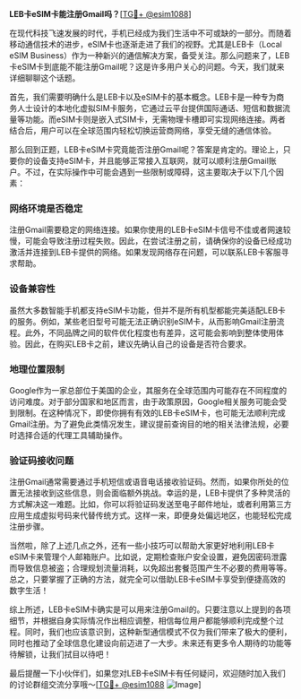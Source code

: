 **LEB卡eSIM卡能注册Gmail吗？**[[TG💪+ @esim1088](https://t.me/s/esim1088)]

在现代科技飞速发展的时代，手机已经成为我们生活中不可或缺的一部分。而随着移动通信技术的进步，eSIM卡也逐渐走进了我们的视野。尤其是LEB卡（Local eSIM Business）作为一种新兴的通信解决方案，备受关注。那么问题来了，LEB卡eSIM卡到底能不能注册Gmail呢？这是许多用户关心的问题。今天，我们就来详细聊聊这个话题。

首先，我们需要明确什么是LEB卡以及eSIM卡的基本概念。LEB卡是一种专为商务人士设计的本地化虚拟SIM卡服务，它通过云平台提供国际通话、短信和数据流量等功能。而eSIM卡则是嵌入式SIM卡，无需物理卡槽即可实现网络连接。两者结合后，用户可以在全球范围内轻松切换运营商网络，享受无缝的通信体验。

那么回到正题，LEB卡eSIM卡究竟能否注册Gmail呢？答案是肯定的。理论上，只要你的设备支持eSIM卡，并且能够正常接入互联网，就可以顺利注册Gmail账户。不过，在实际操作中可能会遇到一些限制或障碍，这主要取决于以下几个因素：

### 网络环境是否稳定

注册Gmail需要稳定的网络连接。如果你使用的LEB卡eSIM卡信号不佳或者网速较慢，可能会导致注册过程失败。因此，在尝试注册之前，请确保你的设备已经成功激活并连接到LEB卡提供的网络。如果发现网络存在问题，可以联系LEB卡客服寻求帮助。

### 设备兼容性

虽然大多数智能手机都支持eSIM卡功能，但并不是所有机型都能完美适配LEB卡的服务。例如，某些老旧型号可能无法正确识别eSIM卡，从而影响Gmail注册流程。此外，不同品牌之间的软件优化程度也有差异，这可能会影响到整体使用体验。因此，在购买LEB卡之前，建议先确认自己的设备是否符合要求。

### 地理位置限制

Google作为一家总部位于美国的企业，其服务在全球范围内可能存在不同程度的访问难度。对于部分国家和地区而言，由于政策原因，Google相关服务可能会受到限制。在这种情况下，即使你拥有有效的LEB卡eSIM卡，也可能无法顺利完成Gmail注册。为了避免此类情况发生，建议提前查询目的地的相关法律法规，必要时选择合适的代理工具辅助操作。

### 验证码接收问题

注册Gmail通常需要通过手机短信或语音电话接收验证码。然而，如果你所处的位置无法接收到这些信息，则会面临额外挑战。幸运的是，LEB卡提供了多种灵活的方式解决这一难题。比如，你可以将验证码发送至电子邮件地址，或者利用第三方应用生成虚拟号码来代替传统方式。这样一来，即便身处偏远地区，也能轻松完成注册步骤。

当然啦，除了上述几点之外，还有一些小技巧可以帮助大家更好地利用LEB卡eSIM卡来管理个人邮箱账户。比如说，定期检查账户安全设置，避免因密码泄露而导致信息被盗；合理规划流量消耗，以免超出套餐范围产生不必要的费用等等。总之，只要掌握了正确的方法，就完全可以借助LEB卡eSIM卡享受到便捷高效的数字生活！

综上所述，LEB卡eSIM卡确实是可以用来注册Gmail的。只要注意以上提到的各项细节，并根据自身实际情况作出相应调整，相信每位用户都能够顺利完成整个过程。同时，我们也应该意识到，这种新型通信模式不仅为我们带来了极大的便利，同时也推动了全球信息化建设向前迈进了一大步。未来还有更多令人期待的功能等待解锁，让我们拭目以待吧！

最后提醒一下小伙伴们，如果您对LEB卡eSIM卡有任何疑问，欢迎随时加入我们的讨论群组交流分享哦～[[TG💪+ @esim1088](https://t.me/s/esim1088) ![Image](https://i.postimg.cc/4NQfJmqS/Snipaste-2025-05-13-00-14-12.png)]